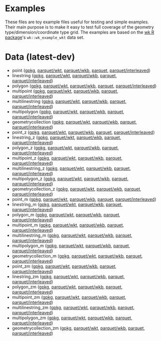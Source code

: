 
# Examples

These files are toy example files useful for testing and simple examples. Their main purpose is to make it easy to test full coverage of the geometry type/dimension/coordinate type grid. The examples are based on the [wk R package](https://github.com/paleolimbot/wk)'s `wk::wk_example_wkt` data set.

<!-- begin file listing -->

# Data (latest-dev)

- point ([gpkg](https://raw.githubusercontent.com/geoarrow/geoarrow-data/main/example/example-point.gpkg), [parquet/wkt](https://raw.githubusercontent.com/geoarrow/geoarrow-data/main/example/example-point-wkt.parquet), [parquet/wkb](https://raw.githubusercontent.com/geoarrow/geoarrow-data/main/example/example-point-wkb.parquet), [parquet](https://raw.githubusercontent.com/geoarrow/geoarrow-data/main/example/example-point.parquet), [parquet/interleaved](https://raw.githubusercontent.com/geoarrow/geoarrow-data/main/example/example-point-interleaved.parquet))
- linestring ([gpkg](https://raw.githubusercontent.com/geoarrow/geoarrow-data/main/example/example-linestring.gpkg), [parquet/wkt](https://raw.githubusercontent.com/geoarrow/geoarrow-data/main/example/example-linestring-wkt.parquet), [parquet/wkb](https://raw.githubusercontent.com/geoarrow/geoarrow-data/main/example/example-linestring-wkb.parquet), [parquet](https://raw.githubusercontent.com/geoarrow/geoarrow-data/main/example/example-linestring.parquet), [parquet/interleaved](https://raw.githubusercontent.com/geoarrow/geoarrow-data/main/example/example-linestring-interleaved.parquet))
- polygon ([gpkg](https://raw.githubusercontent.com/geoarrow/geoarrow-data/main/example/example-polygon.gpkg), [parquet/wkt](https://raw.githubusercontent.com/geoarrow/geoarrow-data/main/example/example-polygon-wkt.parquet), [parquet/wkb](https://raw.githubusercontent.com/geoarrow/geoarrow-data/main/example/example-polygon-wkb.parquet), [parquet](https://raw.githubusercontent.com/geoarrow/geoarrow-data/main/example/example-polygon.parquet), [parquet/interleaved](https://raw.githubusercontent.com/geoarrow/geoarrow-data/main/example/example-polygon-interleaved.parquet))
- multipoint ([gpkg](https://raw.githubusercontent.com/geoarrow/geoarrow-data/main/example/example-multipoint.gpkg), [parquet/wkt](https://raw.githubusercontent.com/geoarrow/geoarrow-data/main/example/example-multipoint-wkt.parquet), [parquet/wkb](https://raw.githubusercontent.com/geoarrow/geoarrow-data/main/example/example-multipoint-wkb.parquet), [parquet](https://raw.githubusercontent.com/geoarrow/geoarrow-data/main/example/example-multipoint.parquet), [parquet/interleaved](https://raw.githubusercontent.com/geoarrow/geoarrow-data/main/example/example-multipoint-interleaved.parquet))
- multilinestring ([gpkg](https://raw.githubusercontent.com/geoarrow/geoarrow-data/main/example/example-multilinestring.gpkg), [parquet/wkt](https://raw.githubusercontent.com/geoarrow/geoarrow-data/main/example/example-multilinestring-wkt.parquet), [parquet/wkb](https://raw.githubusercontent.com/geoarrow/geoarrow-data/main/example/example-multilinestring-wkb.parquet), [parquet](https://raw.githubusercontent.com/geoarrow/geoarrow-data/main/example/example-multilinestring.parquet), [parquet/interleaved](https://raw.githubusercontent.com/geoarrow/geoarrow-data/main/example/example-multilinestring-interleaved.parquet))
- multipolygon ([gpkg](https://raw.githubusercontent.com/geoarrow/geoarrow-data/main/example/example-multipolygon.gpkg), [parquet/wkt](https://raw.githubusercontent.com/geoarrow/geoarrow-data/main/example/example-multipolygon-wkt.parquet), [parquet/wkb](https://raw.githubusercontent.com/geoarrow/geoarrow-data/main/example/example-multipolygon-wkb.parquet), [parquet](https://raw.githubusercontent.com/geoarrow/geoarrow-data/main/example/example-multipolygon.parquet), [parquet/interleaved](https://raw.githubusercontent.com/geoarrow/geoarrow-data/main/example/example-multipolygon-interleaved.parquet))
- geometrycollection ([gpkg](https://raw.githubusercontent.com/geoarrow/geoarrow-data/main/example/example-geometrycollection.gpkg), [parquet/wkt](https://raw.githubusercontent.com/geoarrow/geoarrow-data/main/example/example-geometrycollection-wkt.parquet), [parquet/wkb](https://raw.githubusercontent.com/geoarrow/geoarrow-data/main/example/example-geometrycollection-wkb.parquet), [parquet](https://raw.githubusercontent.com/geoarrow/geoarrow-data/main/example/example-geometrycollection.parquet), [parquet/interleaved](https://raw.githubusercontent.com/geoarrow/geoarrow-data/main/example/example-geometrycollection-interleaved.parquet))
- point_z ([gpkg](https://raw.githubusercontent.com/geoarrow/geoarrow-data/main/example/example-point_z.gpkg), [parquet/wkt](https://raw.githubusercontent.com/geoarrow/geoarrow-data/main/example/example-point_z-wkt.parquet), [parquet/wkb](https://raw.githubusercontent.com/geoarrow/geoarrow-data/main/example/example-point_z-wkb.parquet), [parquet](https://raw.githubusercontent.com/geoarrow/geoarrow-data/main/example/example-point_z.parquet), [parquet/interleaved](https://raw.githubusercontent.com/geoarrow/geoarrow-data/main/example/example-point_z-interleaved.parquet))
- linestring_z ([gpkg](https://raw.githubusercontent.com/geoarrow/geoarrow-data/main/example/example-linestring_z.gpkg), [parquet/wkt](https://raw.githubusercontent.com/geoarrow/geoarrow-data/main/example/example-linestring_z-wkt.parquet), [parquet/wkb](https://raw.githubusercontent.com/geoarrow/geoarrow-data/main/example/example-linestring_z-wkb.parquet), [parquet](https://raw.githubusercontent.com/geoarrow/geoarrow-data/main/example/example-linestring_z.parquet), [parquet/interleaved](https://raw.githubusercontent.com/geoarrow/geoarrow-data/main/example/example-linestring_z-interleaved.parquet))
- polygon_z ([gpkg](https://raw.githubusercontent.com/geoarrow/geoarrow-data/main/example/example-polygon_z.gpkg), [parquet/wkt](https://raw.githubusercontent.com/geoarrow/geoarrow-data/main/example/example-polygon_z-wkt.parquet), [parquet/wkb](https://raw.githubusercontent.com/geoarrow/geoarrow-data/main/example/example-polygon_z-wkb.parquet), [parquet](https://raw.githubusercontent.com/geoarrow/geoarrow-data/main/example/example-polygon_z.parquet), [parquet/interleaved](https://raw.githubusercontent.com/geoarrow/geoarrow-data/main/example/example-polygon_z-interleaved.parquet))
- multipoint_z ([gpkg](https://raw.githubusercontent.com/geoarrow/geoarrow-data/main/example/example-multipoint_z.gpkg), [parquet/wkt](https://raw.githubusercontent.com/geoarrow/geoarrow-data/main/example/example-multipoint_z-wkt.parquet), [parquet/wkb](https://raw.githubusercontent.com/geoarrow/geoarrow-data/main/example/example-multipoint_z-wkb.parquet), [parquet](https://raw.githubusercontent.com/geoarrow/geoarrow-data/main/example/example-multipoint_z.parquet), [parquet/interleaved](https://raw.githubusercontent.com/geoarrow/geoarrow-data/main/example/example-multipoint_z-interleaved.parquet))
- multilinestring_z ([gpkg](https://raw.githubusercontent.com/geoarrow/geoarrow-data/main/example/example-multilinestring_z.gpkg), [parquet/wkt](https://raw.githubusercontent.com/geoarrow/geoarrow-data/main/example/example-multilinestring_z-wkt.parquet), [parquet/wkb](https://raw.githubusercontent.com/geoarrow/geoarrow-data/main/example/example-multilinestring_z-wkb.parquet), [parquet](https://raw.githubusercontent.com/geoarrow/geoarrow-data/main/example/example-multilinestring_z.parquet), [parquet/interleaved](https://raw.githubusercontent.com/geoarrow/geoarrow-data/main/example/example-multilinestring_z-interleaved.parquet))
- multipolygon_z ([gpkg](https://raw.githubusercontent.com/geoarrow/geoarrow-data/main/example/example-multipolygon_z.gpkg), [parquet/wkt](https://raw.githubusercontent.com/geoarrow/geoarrow-data/main/example/example-multipolygon_z-wkt.parquet), [parquet/wkb](https://raw.githubusercontent.com/geoarrow/geoarrow-data/main/example/example-multipolygon_z-wkb.parquet), [parquet](https://raw.githubusercontent.com/geoarrow/geoarrow-data/main/example/example-multipolygon_z.parquet), [parquet/interleaved](https://raw.githubusercontent.com/geoarrow/geoarrow-data/main/example/example-multipolygon_z-interleaved.parquet))
- geometrycollection_z ([gpkg](https://raw.githubusercontent.com/geoarrow/geoarrow-data/main/example/example-geometrycollection_z.gpkg), [parquet/wkt](https://raw.githubusercontent.com/geoarrow/geoarrow-data/main/example/example-geometrycollection_z-wkt.parquet), [parquet/wkb](https://raw.githubusercontent.com/geoarrow/geoarrow-data/main/example/example-geometrycollection_z-wkb.parquet), [parquet](https://raw.githubusercontent.com/geoarrow/geoarrow-data/main/example/example-geometrycollection_z.parquet), [parquet/interleaved](https://raw.githubusercontent.com/geoarrow/geoarrow-data/main/example/example-geometrycollection_z-interleaved.parquet))
- point_m ([gpkg](https://raw.githubusercontent.com/geoarrow/geoarrow-data/main/example/example-point_m.gpkg), [parquet/wkt](https://raw.githubusercontent.com/geoarrow/geoarrow-data/main/example/example-point_m-wkt.parquet), [parquet/wkb](https://raw.githubusercontent.com/geoarrow/geoarrow-data/main/example/example-point_m-wkb.parquet), [parquet](https://raw.githubusercontent.com/geoarrow/geoarrow-data/main/example/example-point_m.parquet), [parquet/interleaved](https://raw.githubusercontent.com/geoarrow/geoarrow-data/main/example/example-point_m-interleaved.parquet))
- linestring_m ([gpkg](https://raw.githubusercontent.com/geoarrow/geoarrow-data/main/example/example-linestring_m.gpkg), [parquet/wkt](https://raw.githubusercontent.com/geoarrow/geoarrow-data/main/example/example-linestring_m-wkt.parquet), [parquet/wkb](https://raw.githubusercontent.com/geoarrow/geoarrow-data/main/example/example-linestring_m-wkb.parquet), [parquet](https://raw.githubusercontent.com/geoarrow/geoarrow-data/main/example/example-linestring_m.parquet), [parquet/interleaved](https://raw.githubusercontent.com/geoarrow/geoarrow-data/main/example/example-linestring_m-interleaved.parquet))
- polygon_m ([gpkg](https://raw.githubusercontent.com/geoarrow/geoarrow-data/main/example/example-polygon_m.gpkg), [parquet/wkt](https://raw.githubusercontent.com/geoarrow/geoarrow-data/main/example/example-polygon_m-wkt.parquet), [parquet/wkb](https://raw.githubusercontent.com/geoarrow/geoarrow-data/main/example/example-polygon_m-wkb.parquet), [parquet](https://raw.githubusercontent.com/geoarrow/geoarrow-data/main/example/example-polygon_m.parquet), [parquet/interleaved](https://raw.githubusercontent.com/geoarrow/geoarrow-data/main/example/example-polygon_m-interleaved.parquet))
- multipoint_m ([gpkg](https://raw.githubusercontent.com/geoarrow/geoarrow-data/main/example/example-multipoint_m.gpkg), [parquet/wkt](https://raw.githubusercontent.com/geoarrow/geoarrow-data/main/example/example-multipoint_m-wkt.parquet), [parquet/wkb](https://raw.githubusercontent.com/geoarrow/geoarrow-data/main/example/example-multipoint_m-wkb.parquet), [parquet](https://raw.githubusercontent.com/geoarrow/geoarrow-data/main/example/example-multipoint_m.parquet), [parquet/interleaved](https://raw.githubusercontent.com/geoarrow/geoarrow-data/main/example/example-multipoint_m-interleaved.parquet))
- multilinestring_m ([gpkg](https://raw.githubusercontent.com/geoarrow/geoarrow-data/main/example/example-multilinestring_m.gpkg), [parquet/wkt](https://raw.githubusercontent.com/geoarrow/geoarrow-data/main/example/example-multilinestring_m-wkt.parquet), [parquet/wkb](https://raw.githubusercontent.com/geoarrow/geoarrow-data/main/example/example-multilinestring_m-wkb.parquet), [parquet](https://raw.githubusercontent.com/geoarrow/geoarrow-data/main/example/example-multilinestring_m.parquet), [parquet/interleaved](https://raw.githubusercontent.com/geoarrow/geoarrow-data/main/example/example-multilinestring_m-interleaved.parquet))
- multipolygon_m ([gpkg](https://raw.githubusercontent.com/geoarrow/geoarrow-data/main/example/example-multipolygon_m.gpkg), [parquet/wkt](https://raw.githubusercontent.com/geoarrow/geoarrow-data/main/example/example-multipolygon_m-wkt.parquet), [parquet/wkb](https://raw.githubusercontent.com/geoarrow/geoarrow-data/main/example/example-multipolygon_m-wkb.parquet), [parquet](https://raw.githubusercontent.com/geoarrow/geoarrow-data/main/example/example-multipolygon_m.parquet), [parquet/interleaved](https://raw.githubusercontent.com/geoarrow/geoarrow-data/main/example/example-multipolygon_m-interleaved.parquet))
- geometrycollection_m ([gpkg](https://raw.githubusercontent.com/geoarrow/geoarrow-data/main/example/example-geometrycollection_m.gpkg), [parquet/wkt](https://raw.githubusercontent.com/geoarrow/geoarrow-data/main/example/example-geometrycollection_m-wkt.parquet), [parquet/wkb](https://raw.githubusercontent.com/geoarrow/geoarrow-data/main/example/example-geometrycollection_m-wkb.parquet), [parquet](https://raw.githubusercontent.com/geoarrow/geoarrow-data/main/example/example-geometrycollection_m.parquet), [parquet/interleaved](https://raw.githubusercontent.com/geoarrow/geoarrow-data/main/example/example-geometrycollection_m-interleaved.parquet))
- point_zm ([gpkg](https://raw.githubusercontent.com/geoarrow/geoarrow-data/main/example/example-point_zm.gpkg), [parquet/wkt](https://raw.githubusercontent.com/geoarrow/geoarrow-data/main/example/example-point_zm-wkt.parquet), [parquet/wkb](https://raw.githubusercontent.com/geoarrow/geoarrow-data/main/example/example-point_zm-wkb.parquet), [parquet](https://raw.githubusercontent.com/geoarrow/geoarrow-data/main/example/example-point_zm.parquet), [parquet/interleaved](https://raw.githubusercontent.com/geoarrow/geoarrow-data/main/example/example-point_zm-interleaved.parquet))
- linestring_zm ([gpkg](https://raw.githubusercontent.com/geoarrow/geoarrow-data/main/example/example-linestring_zm.gpkg), [parquet/wkt](https://raw.githubusercontent.com/geoarrow/geoarrow-data/main/example/example-linestring_zm-wkt.parquet), [parquet/wkb](https://raw.githubusercontent.com/geoarrow/geoarrow-data/main/example/example-linestring_zm-wkb.parquet), [parquet](https://raw.githubusercontent.com/geoarrow/geoarrow-data/main/example/example-linestring_zm.parquet), [parquet/interleaved](https://raw.githubusercontent.com/geoarrow/geoarrow-data/main/example/example-linestring_zm-interleaved.parquet))
- polygon_zm ([gpkg](https://raw.githubusercontent.com/geoarrow/geoarrow-data/main/example/example-polygon_zm.gpkg), [parquet/wkt](https://raw.githubusercontent.com/geoarrow/geoarrow-data/main/example/example-polygon_zm-wkt.parquet), [parquet/wkb](https://raw.githubusercontent.com/geoarrow/geoarrow-data/main/example/example-polygon_zm-wkb.parquet), [parquet](https://raw.githubusercontent.com/geoarrow/geoarrow-data/main/example/example-polygon_zm.parquet), [parquet/interleaved](https://raw.githubusercontent.com/geoarrow/geoarrow-data/main/example/example-polygon_zm-interleaved.parquet))
- multipoint_zm ([gpkg](https://raw.githubusercontent.com/geoarrow/geoarrow-data/main/example/example-multipoint_zm.gpkg), [parquet/wkt](https://raw.githubusercontent.com/geoarrow/geoarrow-data/main/example/example-multipoint_zm-wkt.parquet), [parquet/wkb](https://raw.githubusercontent.com/geoarrow/geoarrow-data/main/example/example-multipoint_zm-wkb.parquet), [parquet](https://raw.githubusercontent.com/geoarrow/geoarrow-data/main/example/example-multipoint_zm.parquet), [parquet/interleaved](https://raw.githubusercontent.com/geoarrow/geoarrow-data/main/example/example-multipoint_zm-interleaved.parquet))
- multilinestring_zm ([gpkg](https://raw.githubusercontent.com/geoarrow/geoarrow-data/main/example/example-multilinestring_zm.gpkg), [parquet/wkt](https://raw.githubusercontent.com/geoarrow/geoarrow-data/main/example/example-multilinestring_zm-wkt.parquet), [parquet/wkb](https://raw.githubusercontent.com/geoarrow/geoarrow-data/main/example/example-multilinestring_zm-wkb.parquet), [parquet](https://raw.githubusercontent.com/geoarrow/geoarrow-data/main/example/example-multilinestring_zm.parquet), [parquet/interleaved](https://raw.githubusercontent.com/geoarrow/geoarrow-data/main/example/example-multilinestring_zm-interleaved.parquet))
- multipolygon_zm ([gpkg](https://raw.githubusercontent.com/geoarrow/geoarrow-data/main/example/example-multipolygon_zm.gpkg), [parquet/wkt](https://raw.githubusercontent.com/geoarrow/geoarrow-data/main/example/example-multipolygon_zm-wkt.parquet), [parquet/wkb](https://raw.githubusercontent.com/geoarrow/geoarrow-data/main/example/example-multipolygon_zm-wkb.parquet), [parquet](https://raw.githubusercontent.com/geoarrow/geoarrow-data/main/example/example-multipolygon_zm.parquet), [parquet/interleaved](https://raw.githubusercontent.com/geoarrow/geoarrow-data/main/example/example-multipolygon_zm-interleaved.parquet))
- geometrycollection_zm ([gpkg](https://raw.githubusercontent.com/geoarrow/geoarrow-data/main/example/example-geometrycollection_zm.gpkg), [parquet/wkt](https://raw.githubusercontent.com/geoarrow/geoarrow-data/main/example/example-geometrycollection_zm-wkt.parquet), [parquet/wkb](https://raw.githubusercontent.com/geoarrow/geoarrow-data/main/example/example-geometrycollection_zm-wkb.parquet), [parquet](https://raw.githubusercontent.com/geoarrow/geoarrow-data/main/example/example-geometrycollection_zm.parquet), [parquet/interleaved](https://raw.githubusercontent.com/geoarrow/geoarrow-data/main/example/example-geometrycollection_zm-interleaved.parquet))
